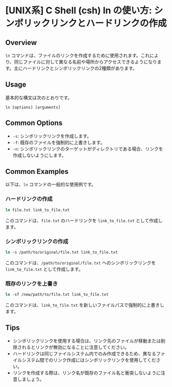 # [UNIX系] C Shell (csh) ln の使い方: シンボリックリンクとハードリンクの作成

## Overview
`ln` コマンドは、ファイルのリンクを作成するために使用されます。これにより、同じファイルに対して異なる名前や場所からアクセスできるようになります。主にハードリンクとシンボリックリンクの2種類があります。

## Usage
基本的な構文は次のとおりです。

```
ln [options] [arguments]
```

## Common Options
- `-s`: シンボリックリンクを作成します。
- `-f`: 既存のファイルを強制的に上書きします。
- `-n`: シンボリックリンクのターゲットがディレクトリである場合、リンクを作成しないようにします。

## Common Examples
以下は、`ln` コマンドの一般的な使用例です。

### ハードリンクの作成
```csh
ln file.txt link_to_file.txt
```
このコマンドは、`file.txt` のハードリンクを `link_to_file.txt` として作成します。

### シンボリックリンクの作成
```csh
ln -s /path/to/original/file.txt link_to_file.txt
```
このコマンドは、`/path/to/original/file.txt` へのシンボリックリンクを `link_to_file.txt` として作成します。

### 既存のリンクを上書き
```csh
ln -sf /new/path/to/file.txt link_to_file.txt
```
このコマンドは、`link_to_file.txt` を新しいファイルパスで強制的に上書きします。

## Tips
- シンボリックリンクを使用する場合は、リンク先のファイルが移動または削除されるとリンクが無効になることに注意してください。
- ハードリンクは同じファイルシステム内でのみ作成できるため、異なるファイルシステム間でのリンク作成にはシンボリックリンクを使用してください。
- リンクを作成する際は、リンク名が既存のファイル名と衝突しないように注意しましょう。